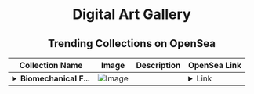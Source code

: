 <div align="center">

# Digital Art Gallery

## Trending Collections on OpenSea

| Collection Name                       | Image                                                                                     | Description                       | OpenSea Link                                                                                          |
|---------------------------------------|-------------------------------------------------------------------------------------------|-----------------------------------|--------------------------------------------------------------------------------------------------------|
| **<details><summary>Biomechanical F...</summary>Biomechanical Frogs Forever</details>** | ![Image](https://i.seadn.io/s/raw/files/fadb4d2f50868c18c2596a37131cef7e.png?w=500&auto=format?w=200&auto=format) |  | <details><summary>Link</summary>[Biomechanical Frogs Forever](https://opensea.io/collection/biomechanical-frogs-forever)</details> |

</div>